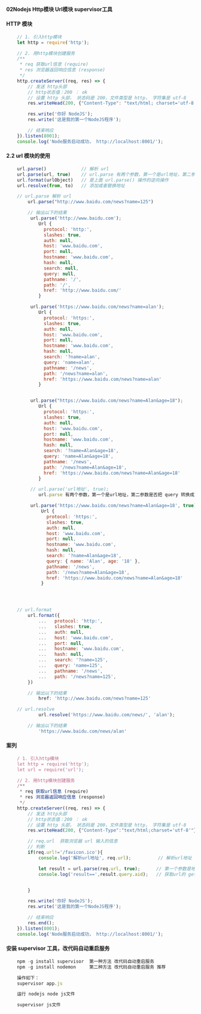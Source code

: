 #### 02Nodejs Http模块 Url模块 supervisor工具#### HTTP 模块```jsx    // 1. 引入http模块    let http = require('http');    // 2. 用http模块创建服务    /**     * req 获取url信息 (require)     * res 浏览器返回响应信息 (response)     */    http.createServer((req, res) => {        // 发送 http头部        // http状态值：200 ： ok        // 设置 http 头部， 状态码是 200，文件类型是 http， 字符集是 utf-8        res.writeHead(200, {"Content-Type": "text/html; charset='utf-8'"});        res.write('你好 NodeJS');        res.write('这是我的第一个NodeJS程序');        // 结束响应    }).listen(8001);    console.log('Node服务启动成功， http://localhost:8001/');```#### 2.2 url 模块的使用```jsx    url.parse()             // 解析 url    url.parse(url, true)    // url.parse 有两个参数，第一个是url地址，第二参数是否把 query 转换成对象，true是转换，false是不转换    url.format(urlObject)   // 是上面 url.parse() 操作的逆向操作    url.resolve(from, to)   // 添加或者替换地址    // url.parse 解析 url        url.parse("http://www.baidu.com/news?name=125")        // 输出以下的结果         url.parse('http://www.baidu.com');            Url {              protocol: 'http:',              slashes: true,              auth: null,              host: 'www.baidu.com',              port: null,              hostname: 'www.baidu.com',              hash: null,              search: null,              query: null,              pathname: '/',              path: '/',              href: 'http://www.baidu.com/'            }         url.parse('https://www.baidu.com/news?name=alan');            Url {              protocol: 'https:',              slashes: true,              auth: null,              host: 'www.baidu.com',              port: null,              hostname: 'www.baidu.com',              hash: null,              search: '?name=alan',              query: 'name=alan',              pathname: '/news',              path: '/news?name=alan',              href: 'https://www.baidu.com/news?name=alan'            }         url.parse("https://www.baidu.com/news?name=Alan&age=18");            Url {              protocol: 'https:',              slashes: true,              auth: null,              host: 'www.baidu.com',              port: null,              hostname: 'www.baidu.com',              hash: null,              search: '?name=Alan&age=18',              query: 'name=Alan&age=18',              pathname: '/news',              path: '/news?name=Alan&age=18',              href: 'https://www.baidu.com/news?name=Alan&age=18'            }         // url.parse('url地址', true);            url.parse 有两个参数，第一个是url地址，第二参数是否把 query 转换成对象，true是转换，false是不转换         url.parse('https://www.baidu.com/news?name=Alan&age=18', true);             Url {               protocol: 'https:',               slashes: true,               auth: null,               host: 'www.baidu.com',               port: null,               hostname: 'www.baidu.com',               hash: null,               search: '?name=Alan&age=18',               query: { name: 'Alan', age: '18' },               pathname: '/news',               path: '/news?name=Alan&age=18',               href: 'https://www.baidu.com/news?name=Alan&age=18'             }    // url.format        url.format({            ...   protocol: 'http:',            ...   slashes: true,            ...   auth: null,            ...   host: 'www.baidu.com',            ...   port: null,            ...   hostname: 'www.baidu.com',            ...   hash: null,            ...   search: '?name=125',            ...   query: 'name=125',            ...   pathname: '/news',            ...   path: '/news?name=125',        })        // 输出以下的结果            href: 'http://www.baidu.com/news?name=125'    // url.resolve            url.resolve('https://www.baidu.com/news/', 'alan');        // 输出以下的结果            'https://www.baidu.com/news/alan'```#### 案列```jsx    / 1. 引入http模块    let http = require('http');    let url = require('url');    // 2. 用http模块创建服务    /**     * req 获取url信息 (require)     * res 浏览器返回响应信息 (response)     */    http.createServer((req, res) => {        // 发送 http头部        // http状态值：200 ： ok        // 设置 http 头部， 状态码是 200，文件类型是 http， 字符集是 utf-8        res.writeHead(200, {"Content-Type":"text/html;charset='utf-8'"});        // req.url  获取浏览器 url 输入的信息        // 判断        if(req.url!='/favicon.ico'){            console.log('解析url地址', req.url);          // 解析url地址 /news?id=123            let result = url.parse(req.url, true);      // 第一个参数是地址，第二个参数是true的话，表示把get传值，转换成对象            console.log('result==',result.query.aid);   // 获取url的 get  传值 result== 123        }        res.write('你好 NodeJS');        res.write('这是我的第一个NodeJS程序');        // 结束响应        res.end();    }).listen(8001);    console.log('Node服务启动成功， http://localhost:8001/');```#### 安装 supervisor 工具，改代码自动重启服务```jsx    npm -g install supervisor  第一种方法 改代码自动重启服务    npm -g install nodemon     第二种方法 改代码自动重启服务 推荐    操作如下：    supervisor app.js    运行 nodejs node js文件    supervisor js文件```